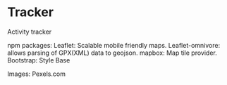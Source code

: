 # Tracker

Activity tracker

npm packages:
Leaflet: Scalable mobile friendly maps.
Leaflet-omnivore: allows parsing of GPX(XML) data to geojson.
mapbox: Map tile provider.
Bootstrap: Style Base

Images: Pexels.com